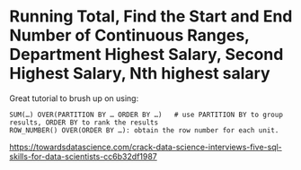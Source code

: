 # Running Total, Find the Start and End Number of Continuous Ranges, Department Highest Salary, Second Highest Salary, Nth highest salary

Great tutorial to brush up on using:
```
SUM(…) OVER(PARTITION BY … ORDER BY …)   # use PARTITION BY to group results, ORDER BY to rank the results
ROW_NUMBER() OVER(ORDER BY …): obtain the row number for each unit.
```
https://towardsdatascience.com/crack-data-science-interviews-five-sql-skills-for-data-scientists-cc6b32df1987
